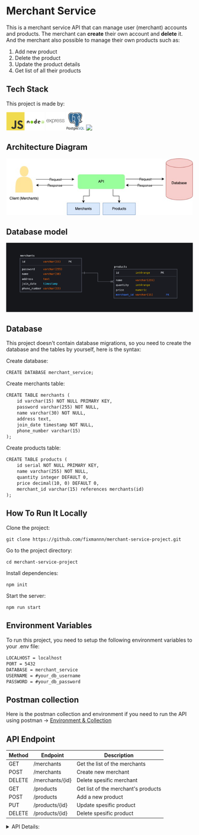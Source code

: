 # Merchant Service

This is a merchant service API that can manage user (merchant) accounts and products. The merchant can **create** their own account and **delete** it. And the merchant also possible to manage their own products such as:

1. Add new product
2. Delete the product
3. Update the product details
4. Get list of all their products

## Tech Stack

This project is made by:

<img src="https://raw.githubusercontent.com/devicons/devicon/master/icons/javascript/javascript-original.svg" width="50">
<img src="https://raw.githubusercontent.com/devicons/devicon/master/icons/nodejs/nodejs-original-wordmark.svg" width="50">
<img src="https://raw.githubusercontent.com/devicons/devicon/master/icons/express/express-original-wordmark.svg" width="50">
<img src="https://raw.githubusercontent.com/devicons/devicon/master/icons/postgresql/postgresql-original-wordmark.svg" width="50">
<img src="https://www.vectorlogo.zone/logos/getpostman/getpostman-icon.svg" width="50">

## Architecture Diagram

![Architecture Diagram](./markdown/arch-diagram.jpeg)

## Database model

![Database Model](./markdown/erd.png)

## Database

This project doesn't contain database migrations, so you need to create the database and the tables by yourself, here is the syntax:

Create database:

```
CREATE DATABASE merchant_service;
```

Create merchants table:

```
CREATE TABLE merchants (
  	id varchar(15) NOT NULL PRIMARY KEY,
  	password varchar(255) NOT NULL,
  	name varchar(30) NOT NULL,
  	address text,
  	join_date timestamp NOT NULL,
  	phone_number varchar(15)
);
```

Create products table:

```
CREATE TABLE products (
  	id serial NOT NULL PRIMARY KEY,
  	name varchar(255) NOT NULL,
  	quantity integer DEFAULT 0,
  	price decimal(10, 0) DEFAULT 0,
  	merchant_id varchar(15) references merchants(id)
);
```

## How To Run It Locally

Clone the project:

```
git clone https://github.com/fixmannn/merchant-service-project.git
```

Go to the project directory:

```
cd merchant-service-project
```

Install dependencies:

```
npm init
```

Start the server:

```
npm run start
```

## Environment Variables

To run this project, you need to setup the following environment variables to your .env file:

```
LOCALHOST = localhost
PORT = 5432
DATABASE = merchant_service
USERNAME = #your_db_username
PASSWORD = #your_db_password
```

## Postman collection

Here is the postman collection and environment if you need to run the API using postman -> [Environment & Collection](https://drive.google.com/drive/folders/1XMzWqUk7Ke1JGud7UUofOUHg8IiZGnS_?usp=share_link)

## API Endpoint

| Method | Endpoint        | Description                         |
| ------ | --------------- | ----------------------------------- |
| GET    | /merchants      | Get the list of the merchants       |
| POST   | /merchants      | Create new merchant                 |
| DELETE | /merchants/{id} | Delete spesific merchant            |
| GET    | /products       | Get list of the merchant's products |
| POST   | /products       | Add a new product                   |
| PUT    | /products/{id}  | Update spesific product             |
| DELETE | /products/{id}  | Delete spesific product             |

<details>
<summary>API Details: </summary>

## #merchants

### GET /merchants

Get list of the merchants

- URL Params: None
- Headers: Content-Type: application/json
- Data Params: None
- Success Response:
- Code : 200
- Content: `{
message: Get all merchants success,
data: data
}`

### POST /merchants

Create a new merchant

- URL Params : None
- Headers: Content-Type: application/json
- Data Params:

```
{
  id: string,
  password: string,
  name: string,
  address: string,
  phone_number: string
}
```

- Success Response:
- Code: 200
- Content: `message: 'A user has been created'`

- Error Response:
- Code: 400
- Content: `message: {error.message}`

### DELETE /merchants/:id

Delete the specified user

- URL Params: `id:[string]`
- Data Params: None
- Headers:
- Content-Type: application/json
- Authorization: Basic-Auth
- Success Response:
- Code: 200
- Content: `message: Id: {id} successfully deleted`
- Error Reponse:
- Code: 404
- Content: `message: 'Id doesn't Exist' `
- Code: 401
- Content: `message: 'Unauthorized User'`
- Code: 400
- Content: `message: 'Bad request, you don\'t have permission to perform this action'`

## #products

### GET /products

Returns all products that related to merchant

- URL Params: None
- Data Params: None
- Headers:
- Content-Type: application/json
- Authorization: Basic Auth
- Success Response:
- Code: 200
- Content : - Content: `{
message: Get all merchants success,
data: data
}`

### POST /products

Create a new product

- URL Params: None
- Data Params:

```
{
    name: string,
    quantity: number,
    price: number
}
```

- Headers:
- Content-Type: application/json
- Authorization: Basic Auth
- Success Response:
- Code: 201
- Content: `message: 'New product has successfully added'`

### DELETE /products/:id

Delete the specified product

- URL Params: `id=[number]`
- Data Params: None
- Headers:
- Content-Type: application/json
- Authorization: Basic Auth
- Success Response:
- Code: 200
- Content: `message: 'Product has successfully deleted'`
- Error Response:
- Code: 404
- Content: `message: 'Sorry, the product is not found on this merchant'`
- Code: 401
- Content: `message: 'Unauthorized User'`

### PUT /products/:id

Update the specified product

- URL Params: `id=[string]`
- Data Params:

```
{
    name: string,
    quantity: number,
    price: number
}
```

- Headers:
- Content-Type: application/json
- Authorization: Basic Auth
- Success Response:
- Code: 200
- Content: `message: 'Product {product_name} has successfully updated'`
- Error Response:
- Code: 404
- Content: `message: 'Can't update product, the product is not found on this merchant'`
- Code: 401
- Content: `message: 'Unauthorized User'`

</details>

